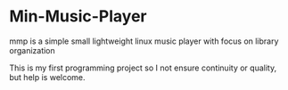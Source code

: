 # Min-Music-Player
mmp is a simple small lightweight linux music player with focus on library organization

This is my first programming project so I not ensure continuity or quality, but help
is welcome.
